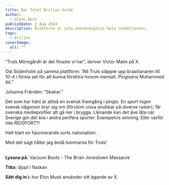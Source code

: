 ```yaml
---
title: Bar Total Briljas Guide
author:
  - Glenn Beck
publishDate: 2 Aug 2024
description: Åsikterna är inte nödvändigtvis hela redaktionens.
tags:
  - Briljas
coverImage:
  alt: ""
---
```

”Truls Möregårdh är det finaste vi har”, skriver Victor Malm på X.

Ola Söderholm på samma plattform: ”Att Truls släppte upp brasilianaren till 10-4 i första set för att kunna förstöra honom mentalt. Pingisens Muhammed Ali.”

Johanna Frändén: ”Skakar.”

Det som har hänt är alltså en svensk framgång i pingis. En sport ingen svensk någonsin bryr sig om (förutom vissa snubbar på diverse raster), får svenska medieprofiler att gå ner i brygga. Liknande kan det äve  låta när Sverige gör det bra i andra perifera sporter. Exempelvis simning. Eller varför inte RIDSPORT?!

Helt klart en fascinerande sorts nationalism. 

Med det sagt håller jag ändå tummarna för Truls!

\
**Lyssna på:** Vacuum Boots - The Brian Jonestown Massacre

**Titta:** djupt i flaskan 

**Sätt dig in i:** hur Elon Musk använder sitt ägande av X.
